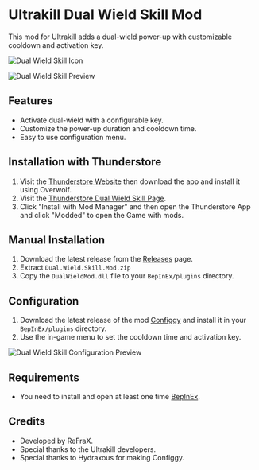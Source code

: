 # Ultrakill Dual Wield Skill Mod

This mod for Ultrakill adds a dual-wield power-up with customizable cooldown and activation key.

![Dual Wield Skill Icon](https://github.com/user-attachments/assets/cef4d9a9-ca35-441a-be1e-c0753796514c) 

![Dual Wield Skill Preview](https://github.com/user-attachments/assets/30088ac3-8608-4224-b2d1-cc11986c0ba9)

## Features
- Activate dual-wield with a configurable key.
- Customize the power-up duration and cooldown time.
- Easy to use configuration menu.

## Installation with Thunderstore
1. Visit the [Thunderstore Website](https://www.overwolf.com/app/Thunderstore-Thunderstore_Mod_Manager) then download the app and install it using Overwolf.
2. Visit the [Thunderstore Dual Wield Skill Page](https://thunderstore.io/c/ultrakill/p/ReFraX/Dual_Wield_Skill).
3. Click "Install with Mod Manager" and then open the Thunderstore App and click "Modded" to open the Game with mods.

## Manual Installation
1. Download the latest release from the [Releases](https://github.com/ReFraX32/Ultrakill-Dual-Wield-Skill-Mod/releases/tag/release) page.
2. Extract `Dual.Wield.Skill.Mod.zip`
3. Copy the `DualWieldMod.dll` file to your `BepInEx/plugins` directory.

## Configuration
1. Download the latest release of the mod [Configgy](https://thunderstore.io/c/ultrakill/p/Hydraxous/Configgy/) and install it in your `BepInEx/plugins` directory.
2. Use the in-game menu to set the cooldown time and activation key.

![Dual Wield Skill Configuration Preview](https://github.com/user-attachments/assets/08108cd0-9bdb-432c-927c-d1bcfdf2424a)

## Requirements
- You need to install and open at least one time [BepInEx](https://thunderstore.io/c/ultrakill/p/BepInEx/BepInExPack/).
  
## Credits
- Developed by ReFraX.
- Special thanks to the Ultrakill developers.
- Special thanks to Hydraxous for making Configgy.
